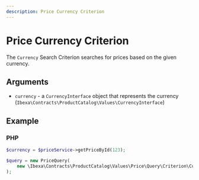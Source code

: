 ```yaml
---
description: Price Currency Criterion
---
```


# Price Currency Criterion

The `Currency` Search Criterion searches for prices based on the given currency.

## Arguments

- `currency` - a `CurrencyInterface` object that represents the currency (`Ibexa\Contracts\ProductCatalog\Values\CurrencyInterface`)

## Example

### PHP

``` php
$currency = $priceService->getPriceById(123);

$query = new PriceQuery( 
    new \Ibexa\Contracts\ProductCatalog\Values\Price\Query\Criterion\Currency($currency)
);
```
